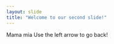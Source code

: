 ```yaml
---
layout: slide
title: "Welcome to our second slide!"
---
```

Mama mia
Use the left arrow to go back!
